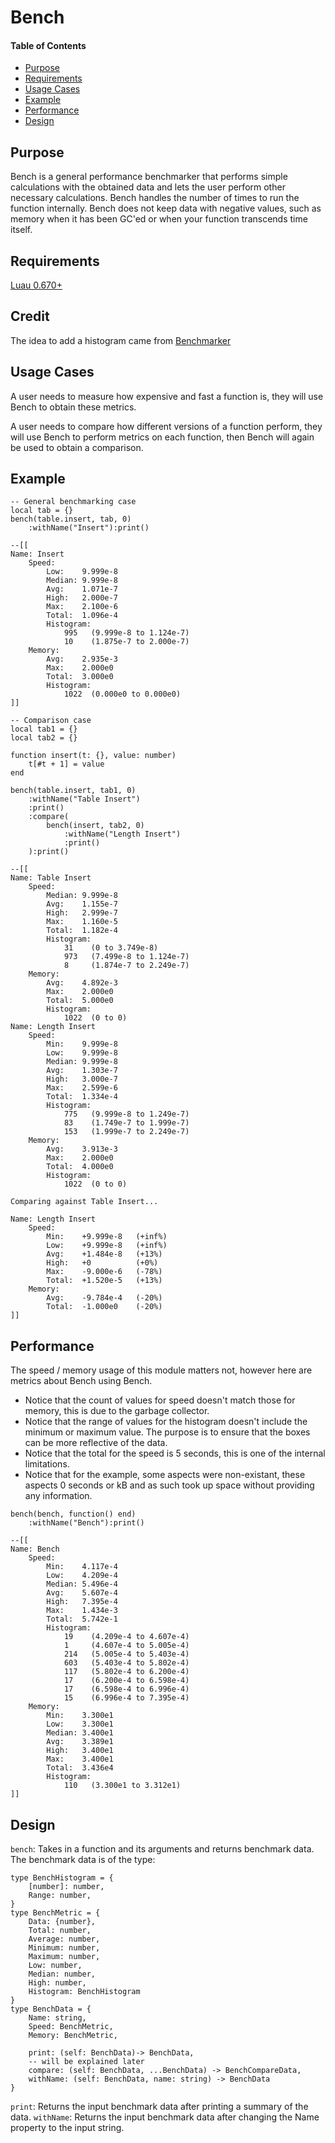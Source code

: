 # Bench

#### Table of Contents
- [Purpose](#purpose)
- [Requirements](#requirements)
- [Usage Cases](#usage-cases)
- [Example](#example)
- [Performance](#performance)
- [Design](#design)

## Purpose

Bench is a general performance benchmarker that performs simple calculations with the obtained data and lets the user perform other necessary calculations.  Bench handles the number of times to run the function internally.  Bench does not keep data with negative values, such as memory when it has been GC'ed or when your function transcends time itself.  

## Requirements
[Luau 0.670+](https://github.com/luau-lang/luau/releases)

## Credit
The idea to add a histogram came from [Benchmarker](https://boatbomber.itch.io/benchmarker)

## Usage Cases
A user needs to measure how expensive and fast a function is, they will use Bench to obtain these metrics.

A user needs to compare how different versions of a function perform, they will use Bench to perform metrics on each function, then Bench will again be used to obtain a comparison.

## Example
```luau
-- General benchmarking case
local tab = {}
bench(table.insert, tab, 0)
	:withName("Insert"):print()

--[[
Name: Insert
    Speed: 
        Low:    9.999e-8
        Median: 9.999e-8
        Avg:    1.071e-7
        High:   2.000e-7
        Max:    2.100e-6
        Total:  1.096e-4
        Histogram:
            995   (9.999e-8 to 1.124e-7)
            10    (1.875e-7 to 2.000e-7)
    Memory: 
        Avg:    2.935e-3
        Max:    2.000e0
        Total:  3.000e0
        Histogram:
            1022  (0.000e0 to 0.000e0)
]]
```

```luau
-- Comparison case
local tab1 = {}
local tab2 = {}

function insert(t: {}, value: number)
	t[#t + 1] = value
end

bench(table.insert, tab1, 0)
	:withName("Table Insert")
	:print()
	:compare(
		bench(insert, tab2, 0)
			:withName("Length Insert")
			:print()
	):print()

--[[
Name: Table Insert
    Speed: 
        Median: 9.999e-8
        Avg:    1.155e-7
        High:   2.999e-7
        Max:    1.160e-5
        Total:  1.182e-4
        Histogram:
            31    (0 to 3.749e-8)
            973   (7.499e-8 to 1.124e-7)
            8     (1.874e-7 to 2.249e-7)
    Memory: 
        Avg:    4.892e-3
        Max:    2.000e0
        Total:  5.000e0
        Histogram:
            1022  (0 to 0)
Name: Length Insert
    Speed: 
        Min:    9.999e-8
        Low:    9.999e-8
        Median: 9.999e-8
        Avg:    1.303e-7
        High:   3.000e-7
        Max:    2.599e-6
        Total:  1.334e-4
        Histogram:
            775   (9.999e-8 to 1.249e-7)
            83    (1.749e-7 to 1.999e-7)
            153   (1.999e-7 to 2.249e-7)
    Memory: 
        Avg:    3.913e-3
        Max:    2.000e0
        Total:  4.000e0
        Histogram:
            1022  (0 to 0)

Comparing against Table Insert...

Name: Length Insert
    Speed: 
        Min:    +9.999e-8   (+inf%)
        Low:    +9.999e-8   (+inf%)
        Avg:    +1.484e-8   (+13%)
        High:   +0          (+0%)
        Max:    -9.000e-6   (-78%)
        Total:  +1.520e-5   (+13%)
    Memory: 
        Avg:    -9.784e-4   (-20%)
        Total:  -1.000e0    (-20%)
]]
```


## Performance

The speed / memory usage of this module matters not, however here are metrics about Bench using Bench.  

 * Notice that the count of values for speed doesn't match those for memory, this is due to the garbage collector.  
 * Notice that the range of values for the histogram doesn't include the minimum or maximum value.  The purpose is to ensure that the boxes can be more reflective of the data.  
 * Notice that the total for the speed is 5 seconds, this is one of the internal limitations.  
 * Notice that for the example, some aspects were non-existant, these aspects 0 seconds or kB and as such took up space without providing any information.  

```luau
bench(bench, function() end)
	:withName("Bench"):print()

--[[
Name: Bench
    Speed: 
        Min:    4.117e-4
        Low:    4.209e-4
        Median: 5.496e-4
        Avg:    5.607e-4
        High:   7.395e-4
        Max:    1.434e-3
        Total:  5.742e-1
        Histogram:
            19    (4.209e-4 to 4.607e-4)
            1     (4.607e-4 to 5.005e-4)
            214   (5.005e-4 to 5.403e-4)
            603   (5.403e-4 to 5.802e-4)
            117   (5.802e-4 to 6.200e-4)
            17    (6.200e-4 to 6.598e-4)
            17    (6.598e-4 to 6.996e-4)
            15    (6.996e-4 to 7.395e-4)
    Memory: 
        Min:    3.300e1
        Low:    3.300e1
        Median: 3.400e1
        Avg:    3.389e1
        High:   3.400e1
        Max:    3.400e1
        Total:  3.436e4
        Histogram:
            110   (3.300e1 to 3.312e1)
]]
```

## Design

`bench`: Takes in a function and its arguments and returns benchmark data.  The benchmark data is of the type: 
```luau
type BenchHistogram = {
	[number]: number,
	Range: number,
}
type BenchMetric = {
	Data: {number},
	Total: number,
	Average: number,
	Minimum: number,
	Maximum: number,
	Low: number,
	Median: number,
	High: number,
	Histogram: BenchHistogram
}
type BenchData = {
	Name: string,
	Speed: BenchMetric,
	Memory: BenchMetric,

	print: (self: BenchData)-> BenchData,
	-- will be explained later
	compare: (self: BenchData, ...BenchData) -> BenchCompareData,
	withName: (self: BenchData, name: string) -> BenchData
}
```
`print`: Returns the input benchmark data after printing a summary of the data.
`withName`: Returns the input benchmark data after changing the Name property to the input string.

